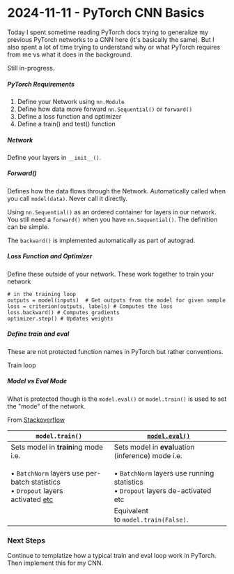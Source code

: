 # 2024-11-11 - PyTorch CNN Basics

Today I spent sometime reading PyTorch docs trying to generalize my previous PyTorch networks to a CNN here (it's basically the same). But I also spent a lot of time trying to understand why or what PyTorch requires from me vs what it does in the background.

Still in-progress.

##### PyTorch Requirements
1. Define your Network using `nn.Module`
2. Define how data move forward `nn.Sequential()` or `forward()`
3. Define a loss function and optimizer
4. Define a train() and test() function 

##### Network
Define your layers in `__init__()`.

##### Forward()
Defines how the data flows through the Network. Automatically called when you call `model(data)`. Never call it directly.

Using `nn.Sequential()` as an ordered container for layers in our network. You still need a `forward()` when you have `nn.Sequential()`. The definition can be simple.

The `backward()` is implemented automatically as part of autograd.

##### Loss Function and Optimizer
Define these outside of your network. These work together to train your network

```
# in the training loop
outputs = model(inputs)  # Get outputs from the model for given sample
loss = criterion(outputs, labels) # Computes the loss 
loss.backward() # Computes gradients 
optimizer.step() # Updates weights
```


##### Define train and eval
These are not protected function names in PyTorch but rather conventions.

Train loop

##### Model vs Eval Mode
What is protected though is the `model.eval()` or `model.train()` is used to set the "mode" of the network.

From [Stackoverflow](https://stackoverflow.com/a/66526891)

| `model.train()`                                                                                                                                                                                                                                      | [`model.eval()`](https://stackoverflow.com/a/66843176/9067615)                                                                                     |
| ---------------------------------------------------------------------------------------------------------------------------------------------------------------------------------------------------------------------------------------------------- | -------------------------------------------------------------------------------------------------------------------------------------------------- |
| Sets model in **train**ing mode i.e.  <br>  <br>• `BatchNorm` layers use per-batch statistics  <br>• `Dropout` layers activated [etc](https://stackoverflow.com/questions/66534762/which-pytorch-modules-are-affected-by-model-eval-and-model-train) | Sets model in **eval**uation (inference) mode i.e.  <br>  <br>• `BatchNorm` layers use running statistics  <br>• `Dropout` layers de-activated etc |
|                                                                                                                                                                                                                                                      | Equivalent to `model.train(False)`.                                                                                                                |

### Next Steps
Continue to templatize how a typical train and eval loop work in PyTorch.
Then implement this for my CNN.